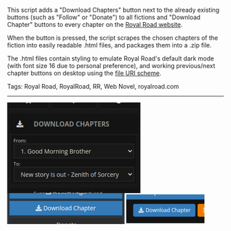 This script adds a "Download Chapters" button next to the already existing buttons (such as "Follow" or "Donate") to all fictions and "Download Chapter" buttons to every chapter on the [Royal Road website](https://www.royalroad.com).

When the button is pressed, the script scrapes the chosen chapters of the fiction into easily readable .html files, and packages them into a .zip file.

The .html files contain styling to emulate Royal Road's default dark mode (with font size 16 due to personal preference), and working previous/next chapter buttons on desktop using the [file URI scheme](https://en.wikipedia.org/wiki/File_URI_scheme).

Tags: Royal Road, RoyalRoad, RR, Web Novel, royalroad.com

---

<div style="float: left;">
    <img alt="Image of the button on a fiction page" src="https://github.com/p-laranjinha/userscripts/raw/master/Royal%20Road%20Download%20Button/images/fiction_button.png" style="vertical-align: middle;" />
    <img alt="Image of the button on the top of a chapter page" src="https://github.com/p-laranjinha/userscripts/raw/master/Royal%20Road%20Download%20Button/images/chapter_top_button.png" style="vertical-align: middle;" />
    <img alt="Image of the button on the bottom of a chapter page" src="https://github.com/p-laranjinha/userscripts/raw/master/Royal%20Road%20Download%20Button/images/chapter_bottom_button.png" style="vertical-align: middle;" />
</div>
